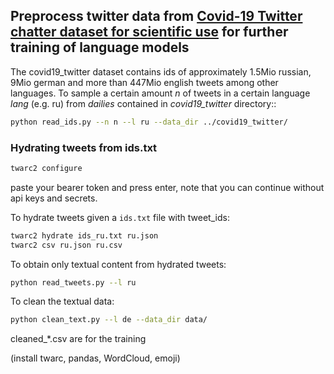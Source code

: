 ## Preprocess twitter data from [Covid-19 Twitter chatter dataset for scientific use](https://github.com/thepanacealab/covid19_twitter) for further training of language models

The covid19_twitter dataset contains ids of approximately 1.5Mio russian, 9Mio german and more than 447Mio english tweets among other languages.
To sample a certain amount _n_ of tweets in a certain language _lang_ (e.g. ru) from _dailies_ contained in _covid19_twitter_ directory::

```sh 
python read_ids.py --n n --l ru --data_dir ../covid19_twitter/
```

### Hydrating tweets from ids.txt
```sh 
twarc2 configure
```
paste your bearer token and press enter, note that you can continue without api keys and secrets.

To hydrate tweets given a `ids.txt` file with tweet_ids: 
```sh
twarc2 hydrate ids_ru.txt ru.json
twarc2 csv ru.json ru.csv
```

To obtain only textual content from hydrated tweets:
```sh
python read_tweets.py --l ru
```


To clean the textual data:
```sh
python clean_text.py --l de --data_dir data/ 
```
cleaned_*.csv are for the training

(install twarc, pandas, WordCloud, emoji)
